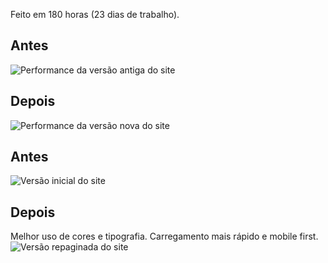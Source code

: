 Feito em 180 horas (23 dias de trabalho).
## Antes
![Performance da versão antiga do site](https://i.imgur.com/5UG6uLE.png)
## Depois
![Performance da versão nova do site](https://i.imgur.com/R9shFbi.png)
## Antes
![Versão inicial do site](https://i.imgur.com/Cjqn47D.png)
## Depois
Melhor uso de cores e tipografia. Carregamento mais rápido e mobile first.
![Versão repaginada do site](https://i.imgur.com/KpegPBm.png)

